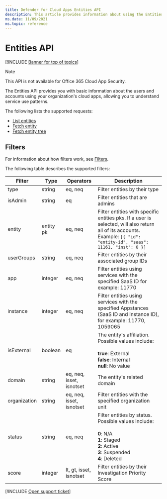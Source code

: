 ```yaml
---
title: Defender for Cloud Apps Entities API
description: This article provides information about using the Entities API.
ms.date: 11/09/2021
ms.topic: reference
---
```

# Entities API

[!INCLUDE [Banner for top of topics](includes/banner.md)]

> [!NOTE]
> This API is not available for Office 365 Cloud App Security.

The Entities API provides you with basic information about the users and accounts using your organization's cloud apps, allowing you to understand service use patterns.

The following lists the supported requests:

- [List entities](api-entities-list.md)
- [Fetch entity](api-entities-fetch.md)
- [Fetch entity tree](api-entities-fetch-tree.md)

## Filters

For information about how filters work, see [Filters](api-introduction.md#filters).

The following table describes the supported filters:

| Filter | Type | Operators | Description |
| --- | --- | --- | --- |
| type| string | eq, neq | Filter entities by their type |
| isAdmin | string | eq | Filter entities that are admins |
| entity | entity pk | eq, neq | Filter entities with specific entities pks. If a user is selected, will also return all of its accounts. Example: `[{ "id": "entity-id", "saas": 11161, "inst": 0 }]` |
| userGroups |string | eq, neq | Filter entities by their associated group IDs |
| app | integer | eq, neq | Filter entities using services with the specified SaaS ID for example: 11770 |
| instance | integer | eq, neq | Filter entities using services with the specified Appstances (SaaS ID and Instance ID), for example: 11770, 1059065 |
| isExternal | boolean | eq | The entity's affiliation. Possible values include:<br /><br />**true**: External<br />**false**: Internal<br />**null**: No value |
| domain | string | eq, neq, isset, isnotset | The entity's related domain |
| organization | string | eq, neq, isset, isnotset | Filter entities with the specified organization unit |
| status | string | eq, neq | Filter entities by status. Possible values include:<br /><br />**0**: N/A<br />**1**: Staged<br />**2**: Active<br />**3**: Suspended<br />**4**: Deleted |
| score | integer | lt, gt, isset, isnotset | Filter entities by their Investigation Priority Score |

[!INCLUDE [Open support ticket](includes/support.md)]
